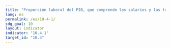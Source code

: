 ```yaml
---
title: "Proporción laboral del PIB, que comprende los salarios y las transferencias de protección social"
lang: es
permalink: /es/10-4-1/
sdg_goal: 10
layout: indicator
indicator: "10.4.1"
target_id: "10.4"
---
```


